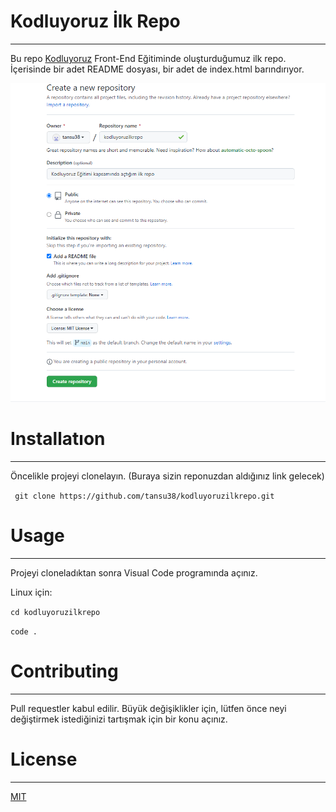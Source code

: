 # Kodluyoruz İlk Repo
----------------------------

Bu repo [Kodluyoruz](https://kodluyoruz.org/tr/kodluyoruz/) Front-End Eğitiminde oluşturduğumuz ilk repo. İçerisinde bir adet README dosyası, bir adet de index.html barındırıyor.

![](1.PNG)


# Installatıon
----------------------------


Öncelikle projeyi clonelayın. (Buraya sizin reponuzdan aldığınız link gelecek)

` git clone https://github.com/tansu38/kodluyoruzilkrepo.git`


# Usage
----------------------------
Projeyi cloneladıktan sonra Visual Code programında açınız.

Linux için:

`cd kodluyoruzilkrepo `

`code .`


# Contributing
----------------------------
Pull requestler kabul edilir. Büyük değişiklikler için, lütfen önce neyi değiştirmek istediğinizi tartışmak için bir konu açınız.

# License
----------------------------
[MIT](https://choosealicense.com/licenses/mit/)
